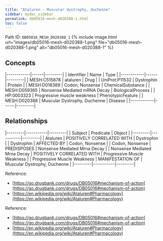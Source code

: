 ```yaml
---
title: "Ataluren - Muscular dystrophy, duchenne"
sidebar: mydoc_sidebar
permalink: db05016-mesh-d020388-1.html
toc: false 
---
```



Path ID: `DB05016_MESH_D020388_1`
{% include image.html url="images/db05016-mesh-d020388-1.png" file="db05016-mesh-d020388-1.png" alt="db05016-mesh-d020388-1" %}

## Concepts

|------------|------|---------|
| Identifier | Name | Type    |
|------------|------|---------|
| MESH:C515878 | ataluren | Drug |
| UniProt:P11532 | Dystrophin | Protein |
| MESH:D018389 | Codon, Nonsense | ChemicalSubstance |
| MESH:D059365 | Nonsense Mediated mRNA Decay | BiologicalProcess |
| HP:0003323 | Progressive muscle weakness | PhenotypicFeature |
| MESH:D020388 | Muscular Dystrophy, Duchenne | Disease |
|------------|------|---------|

## Relationships

|---------|-----------|---------|
| Subject | Predicate | Object  |
|---------|-----------|---------|
| Ataluren | POSITIVELY CORRELATED WITH | Dystrophin |
| Dystrophin | AFFECTED BY | Codon, Nonsense |
| Codon, Nonsense | PREDISPOSES | Nonsense Mediated Mrna Decay |
| Nonsense Mediated Mrna Decay | POSITIVELY CORRELATED WITH | Progressive Muscle Weakness |
| Progressive Muscle Weakness | MANIFESTATION OF | Muscular Dystrophy, Duchenne |
|---------|-----------|---------|

Reference: 
  - [https://go.drugbank.com/drugs/DB05016#mechanism-of-action](https://go.drugbank.com/drugs/DB05016#mechanism-of-action)
  - [https://en.wikipedia.org/wiki/Ataluren#Pharmacology](https://en.wikipedia.org/wiki/Ataluren#Pharmacology)

Reference: 
  - [https://go.drugbank.com/drugs/DB05016#mechanism-of-action](https://go.drugbank.com/drugs/DB05016#mechanism-of-action)
  - [https://en.wikipedia.org/wiki/Ataluren#Pharmacology](https://en.wikipedia.org/wiki/Ataluren#Pharmacology)
